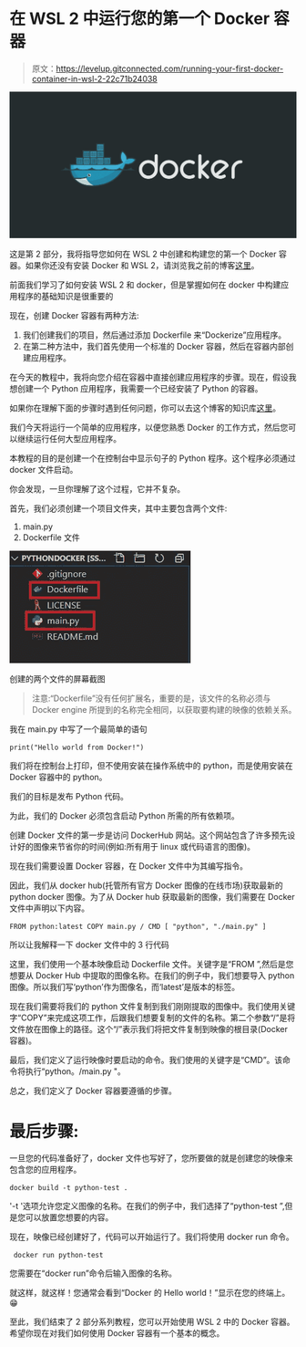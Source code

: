 # 在 WSL 2 中运行您的第一个 Docker 容器

> 原文：<https://levelup.gitconnected.com/running-your-first-docker-container-in-wsl-2-22c71b24038>

![](img/b8b643f9715dd1cc49f3437d561a3297.png)

这是第 2 部分，我将指导您如何在 WSL 2 中创建和构建您的第一个 Docker 容器。如果你还没有安装 Docker 和 WSL 2，请浏览我之前的博客[这里](/i-ran-a-docker-container-inside-windows-subsystem-for-linux-fce0b6e28c08)。

前面我们学习了如何安装 WSL 2 和 docker，但是掌握如何在 docker 中构建应用程序的基础知识是很重要的

现在，创建 Docker 容器有两种方法:

1.  我们创建我们的项目，然后通过添加 Dockerfile 来“Dockerize”应用程序。
2.  在第二种方法中，我们首先使用一个标准的 Docker 容器，然后在容器内部创建应用程序。

在今天的教程中，我将向您介绍在容器中直接创建应用程序的步骤。现在，假设我想创建一个 Python 应用程序，我需要一个已经安装了 Python 的容器。

如果你在理解下面的步骤时遇到任何问题，你可以去这个博客的知识库[这里](https://github.com/madhuresh97/pythonDocker)。

我们今天将运行一个简单的应用程序，以便您熟悉 Docker 的工作方式，然后您可以继续运行任何大型应用程序。

本教程的目的是创建一个在控制台中显示句子的 Python 程序。这个程序必须通过 docker 文件启动。

你会发现，一旦你理解了这个过程，它并不复杂。

首先，我们必须创建一个项目文件夹，其中主要包含两个文件:

1.  main.py
2.  Dockerfile 文件

![](img/012b5db637cbe2533c2246e33abf97a1.png)

创建的两个文件的屏幕截图

> 注意:“Dockerfile”没有任何扩展名，重要的是，该文件的名称必须与 Docker engine 所提到的名称完全相同，以获取要构建的映像的依赖关系。

我在 main.py 中写了一个最简单的语句

```
print("Hello world from Docker!")
```

我们将在控制台上打印，但不使用安装在操作系统中的 python，而是使用安装在 Docker 容器中的 python。

我们的目标是发布 Python 代码。

为此，我们的 Docker 必须包含启动 Python 所需的所有依赖项。

创建 Docker 文件的第一步是访问 DockerHub 网站。这个网站包含了许多预先设计好的图像来节省你的时间(例如:所有用于 linux 或代码语言的图像)。

现在我们需要设置 Docker 容器，在 Docker 文件中为其编写指令。

因此，我们从 docker hub(托管所有官方 Docker 图像的在线市场)获取最新的 python docker 图像。为了从 Docker hub 获取最新的图像，我们需要在 Docker 文件中声明以下内容。

```
FROM python:latest COPY main.py / CMD [ "python", "./main.py" ]
```

所以让我解释一下 docker 文件中的 3 行代码

这里，我们使用一个基本映像启动 Dockerfile 文件。关键字是“FROM ”,然后是您想要从 Docker Hub 中提取的图像名称。在我们的例子中，我们想要导入 python 图像。所以我们写‘python’作为图像名，而‘latest’是版本的标签。

现在我们需要将我们的 python 文件复制到我们刚刚提取的图像中。我们使用关键字“COPY”来完成这项工作，后跟我们想要复制的文件的名称。第二个参数“/”是将文件放在图像上的路径。这个“/”表示我们将把文件复制到映像的根目录(Docker 容器)。

最后，我们定义了运行映像时要启动的命令。我们使用的关键字是“CMD”。该命令将执行“python。/main.py "。

总之，我们定义了 Docker 容器要遵循的步骤。

# 最后步骤:

一旦您的代码准备好了，docker 文件也写好了，您所要做的就是创建您的映像来包含您的应用程序。

```
docker build -t python-test .
```

'-t '选项允许您定义图像的名称。在我们的例子中，我们选择了“python-test ”,但是您可以放置您想要的内容。

现在，映像已经创建好了，代码可以开始运行了。我们将使用 docker run 命令。

```
 docker run python-test
```

您需要在“docker run”命令后输入图像的名称。

就这样，就这样！您通常会看到“Docker 的 Hello world！”显示在您的终端上。😁

至此，我们结束了 2 部分系列教程，您可以开始使用 WSL 2 中的 Docker 容器。希望你现在对我们如何使用 Docker 容器有一个基本的概念。